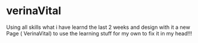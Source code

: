# verinaVital

Using all skills what i have learnd the last 2 weeks and design with it a new Page ( VerinaVital) 
to use the learning stuff for my own to fix it in my head!!!
